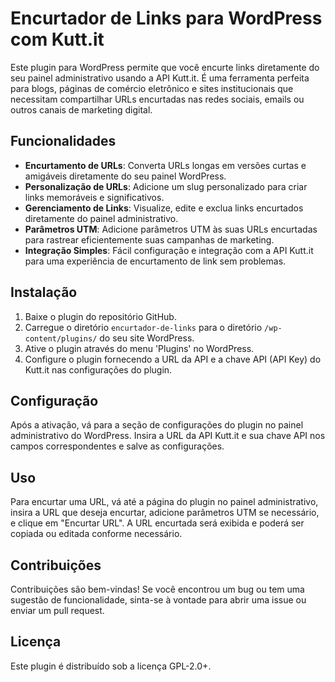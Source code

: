 # Encurtador de Links para WordPress com Kutt.it

Este plugin para WordPress permite que você encurte links diretamente do seu painel administrativo usando a API Kutt.it. É uma ferramenta perfeita para blogs, páginas de comércio eletrônico e sites institucionais que necessitam compartilhar URLs encurtadas nas redes sociais, emails ou outros canais de marketing digital.

## Funcionalidades

- **Encurtamento de URLs**: Converta URLs longas em versões curtas e amigáveis diretamente do seu painel WordPress.
- **Personalização de URLs**: Adicione um slug personalizado para criar links memoráveis e significativos.
- **Gerenciamento de Links**: Visualize, edite e exclua links encurtados diretamente do painel administrativo.
- **Parâmetros UTM**: Adicione parâmetros UTM às suas URLs encurtadas para rastrear eficientemente suas campanhas de marketing.
- **Integração Simples**: Fácil configuração e integração com a API Kutt.it para uma experiência de encurtamento de link sem problemas.

## Instalação

1. Baixe o plugin do repositório GitHub.
2. Carregue o diretório `encurtador-de-links` para o diretório `/wp-content/plugins/` do seu site WordPress.
3. Ative o plugin através do menu 'Plugins' no WordPress.
4. Configure o plugin fornecendo a URL da API e a chave API (API Key) do Kutt.it nas configurações do plugin.

## Configuração

Após a ativação, vá para a seção de configurações do plugin no painel administrativo do WordPress. Insira a URL da API Kutt.it e sua chave API nos campos correspondentes e salve as configurações.

## Uso

Para encurtar uma URL, vá até a página do plugin no painel administrativo, insira a URL que deseja encurtar, adicione parâmetros UTM se necessário, e clique em "Encurtar URL". A URL encurtada será exibida e poderá ser copiada ou editada conforme necessário.

## Contribuições

Contribuições são bem-vindas! Se você encontrou um bug ou tem uma sugestão de funcionalidade, sinta-se à vontade para abrir uma issue ou enviar um pull request.

## Licença

Este plugin é distribuído sob a licença GPL-2.0+.
